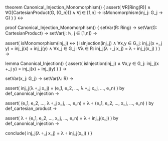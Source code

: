 theorem Canonical_Injection_Monomorphism() {
  assert(
    ∀R[Ring(R)] ∧ 
    ∀G[CartesianProduct(G, (G_n))] ∧
    ∀j ∈ [1,n] →
    isMonomorphism(inj_j: G_j → G)
  )
} ↔

proof Canonical_Injection_Monomorphism() {
  setVar(R: Ring) →
  setVar(G: CartesianProduct) →
  setVar(j: ℕ, j ∈ [1,n]) →
  
  assert(
    isMonomorphism(inj_j) ↔ (
      isInjection(inj_j) ∧
      ∀x,y ∈ G_j: inj_j(x +_j y) = inj_j(x) + inj_j(y) ∧
      ∀x_j ∈ G_j: ∀λ ∈ R: inj_j(λ ∘_j x_j) = λ ∘ inj_j(x_j)
    )
  ) →

  lemma Canonical_Injection() {
    assert(
      isInjection(inj_j) ∧
      ∀x,y ∈ G_j: inj_j(x +_j y) = inj_j(x) + inj_j(y)
    )
  } →

  setVar(x_j: G_j) →
  setVar(λ: R) →

  assert(
    inj_j(λ ∘_j x_j) = 
    (e_1, e_2, ..., λ ∘_j x_j, ..., e_n)
  ) by def_canonical_injection →

  assert(
    (e_1, e_2, ..., λ ∘_j x_j, ..., e_n) =
    λ ∘ (e_1, e_2, ..., x_j, ..., e_n)
  ) by def_cartesian_product →

  assert(
    λ ∘ (e_1, e_2, ..., x_j, ..., e_n) =
    λ ∘ inj_j(x_j)
  ) by def_canonical_injection →

  conclude(
    inj_j(λ ∘_j x_j) = λ ∘ inj_j(x_j)
  )
}